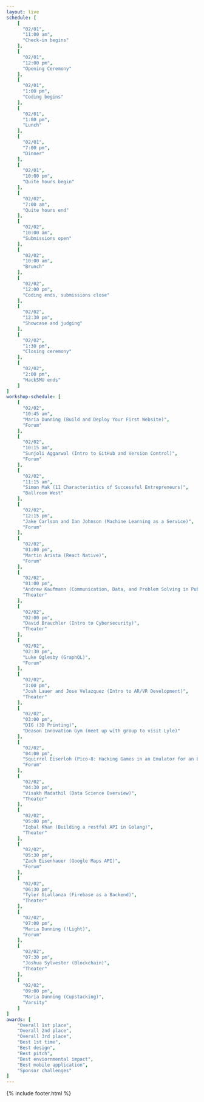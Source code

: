 ```yaml
---
layout: live
schedule: [
    [
      "02/01",
      "11:00 am",
      "Check-in begins"
    ],
    [
      "02/01",
      "12:00 pm",
      "Opening Ceremony"
    ],
    [
      "02/01",
      "1:00 pm",
      "Coding begins"
    ],
    [
      "02/01",
      "1:00 pm",
      "Lunch"
    ],
    [
      "02/01",
      "7:00 pm",
      "Dinner"
    ],
    [
      "02/01",
      "10:00 pm",
      "Quite hours begin"
    ],
    [
      "02/02",
      "7:00 am",
      "Quite hours end"
    ],
    [
      "02/02",
      "10:00 am",
      "Submissions open"
    ],
    [
      "02/02",
      "10:00 am",
      "Brunch"
    ],
    [
      "02/02",
      "12:00 pm",
      "Coding ends, submissions close"
    ],
    [
      "02/02",
      "12:30 pm",
      "Showcase and judging"
    ],
    [
      "02/02",
      "1:30 pm",
      "Closing ceremony"
    ],
    [
      "02/02",
      "2:00 pm",
      "HackSMU ends"
    ]
]
workshop-schedule: [
    [
      "02/02",
      "10:45 am",
      "Maria Dunning (Build and Deploy Your First Website)",
      "Forum"
    ],
    [
      "02/02",
      "10:15 am",
      "Sunjoli Aggarwal (Intro to GitHub and Version Control)",
      "Forum"
    ],
    [
      "02/02",
      "11:15 am",
      "Simon Mak (11 Characteristics of Successful Entrepreneurs)",
      "Ballroom West"
    ],
    [
      "02/02",
      "12:15 pm",
      "Jake Carlson and Ian Johnson (Machine Learning as a Service)",
      "Forum"
    ],
    [
      "02/02",
      "01:00 pm",
      "Martin Arista (React Native)",
      "Forum"
    ],
    [
      "02/02",
      "01:00 pm",
      "Andrew Kaufmann (Communication, Data, and Problem Solving in Public Policy)",
      "Theater"
    ],
    [
      "02/02",
      "02:00 pm",
      "David Brauchler (Intro to Cybersecurity)",
      "Theater"
    ],
    [
      "02/02",
      "02:30 pm",
      "Luke Oglesby (GraphQL)",
      "Forum"
    ],
    [
      "02/02",
      "3:00 pm",
      "Josh Lauer and Jose Velazquez (Intro to AR/VR Development)",
      "Theater"
    ],
    [
      "02/02",
      "03:00 pm",
      "DIG (3D Printing)",
      "Deason Innovation Gym (meet up with group to visit Lyle)"
    ],
    [
      "02/02",
      "04:00 pm",
      "Squirrel Eiserloh (Pico-8: Hacking Games in an Emulator for an 80s Videogame Console that Never Existed)",
      "Forum"
    ],
    [
      "02/02",
      "04:30 pm",
      "Visakh Madathil (Data Science Overview)",
      "Theater"
    ],
    [
      "02/02",
      "05:00 pm",
      "Iqbal Khan (Building a restful API in Golang)",
      "Theater"
    ],
    [
      "02/02",
      "05:30 pm",
      "Zach Eisenhauer (Google Maps API)",
      "Forum"
    ],
    [
      "02/02",
      "06:30 pm",
      "Tyler Giallanza (Firebase as a Backend)",
      "Theater"
    ],
    [
      "02/02",
      "07:00 pm",
      "Maria Dunning (!Light)",
      "Forum"
    ],
    [
      "02/02",
      "07:30 pm",
      "Joshua Sylvester (Blockchain)",
      "Theater"
    ],
    [
      "02/02",
      "09:00 pm",
      "Maria Dunning (Cupstacking)",
      "Varsity"
    ]
]
awards: [
    "Overall 1st place",
    "Overall 2nd place",
    "Overall 3rd place", 
    "Best 1st time",
    "Best design",
    "Best pitch",
    "Best enviornmental impact",
    "Best mobile application",
    "Sponsor challenges"
]
---
```

{% include footer.html %}

